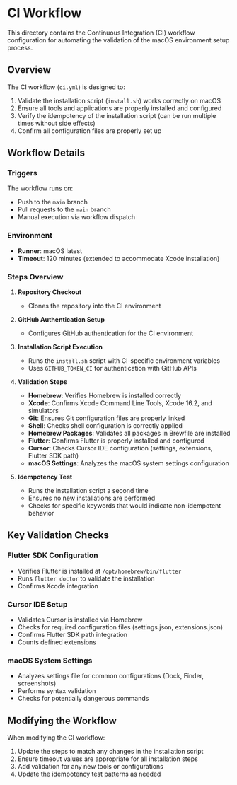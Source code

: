 # CI Workflow 

This directory contains the Continuous Integration (CI) workflow configuration for automating the validation of the macOS environment setup process.

## Overview

The CI workflow (`ci.yml`) is designed to:

1. Validate the installation script (`install.sh`) works correctly on macOS
2. Ensure all tools and applications are properly installed and configured
3. Verify the idempotency of the installation script (can be run multiple times without side effects)
4. Confirm all configuration files are properly set up

## Workflow Details

### Triggers

The workflow runs on:
- Push to the `main` branch
- Pull requests to the `main` branch
- Manual execution via workflow dispatch

### Environment

- **Runner**: macOS latest
- **Timeout**: 120 minutes (extended to accommodate Xcode installation)

### Steps Overview

1. **Repository Checkout**
   - Clones the repository into the CI environment

2. **GitHub Authentication Setup**
   - Configures GitHub authentication for the CI environment

3. **Installation Script Execution**
   - Runs the `install.sh` script with CI-specific environment variables
   - Uses `GITHUB_TOKEN_CI` for authentication with GitHub APIs

4. **Validation Steps**
   - **Homebrew**: Verifies Homebrew is installed correctly
   - **Xcode**: Confirms Xcode Command Line Tools, Xcode 16.2, and simulators
   - **Git**: Ensures Git configuration files are properly linked
   - **Shell**: Checks shell configuration is correctly applied
   - **Homebrew Packages**: Validates all packages in Brewfile are installed
   - **Flutter**: Confirms Flutter is properly installed and configured
   - **Cursor**: Checks Cursor IDE configuration (settings, extensions, Flutter SDK path)
   - **macOS Settings**: Analyzes the macOS system settings configuration

5. **Idempotency Test**
   - Runs the installation script a second time
   - Ensures no new installations are performed
   - Checks for specific keywords that would indicate non-idempotent behavior

## Key Validation Checks

### Flutter SDK Configuration
- Verifies Flutter is installed at `/opt/homebrew/bin/flutter`
- Runs `flutter doctor` to validate the installation
- Confirms Xcode integration

### Cursor IDE Setup
- Validates Cursor is installed via Homebrew
- Checks for required configuration files (settings.json, extensions.json)
- Confirms Flutter SDK path integration
- Counts defined extensions

### macOS System Settings
- Analyzes settings file for common configurations (Dock, Finder, screenshots)
- Performs syntax validation
- Checks for potentially dangerous commands

## Modifying the Workflow

When modifying the CI workflow:
1. Update the steps to match any changes in the installation script
2. Ensure timeout values are appropriate for all installation steps
3. Add validation for any new tools or configurations
4. Update the idempotency test patterns as needed
